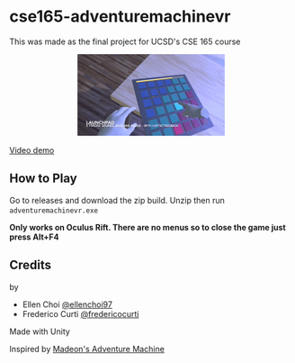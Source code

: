 # cse165-adventuremachinevr
This was made as the final project for UCSD's CSE 165 course

<p align="center">
    <img src='demo.gif'/>
</p>

[Video demo](https://www.youtube.com/watch?v=PXbE9RbXcv0)

## How to Play

Go to releases and download the zip build. Unzip then run `adventuremachinevr.exe`

<b>Only works on Oculus Rift. There are no menus so to close the game just press Alt+F4</b>

## Credits

by

- Ellen Choi [@ellenchoi97](https://github.com/ellenchoi97)
- Frederico Curti [@fredericocurti](https://github.com/fredericocurti)

Made with Unity

Inspired by [Madeon's Adventure Machine](https://www.madeon.fr/adventuremachine/)
